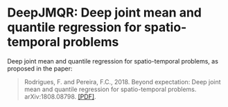 # DeepJMQR: Deep joint mean and quantile regression for spatio-temporal problems
Deep joint mean and quantile regression for spatio-temporal problems, as proposed in the paper:

> Rodrigues, F. and Pereira, F.C., 2018. Beyond expectation: Deep joint mean and quantile regression for spatio-temporal problems. arXiv:1808.08798. [[PDF]](https://arxiv.org/abs/1808.08798).

